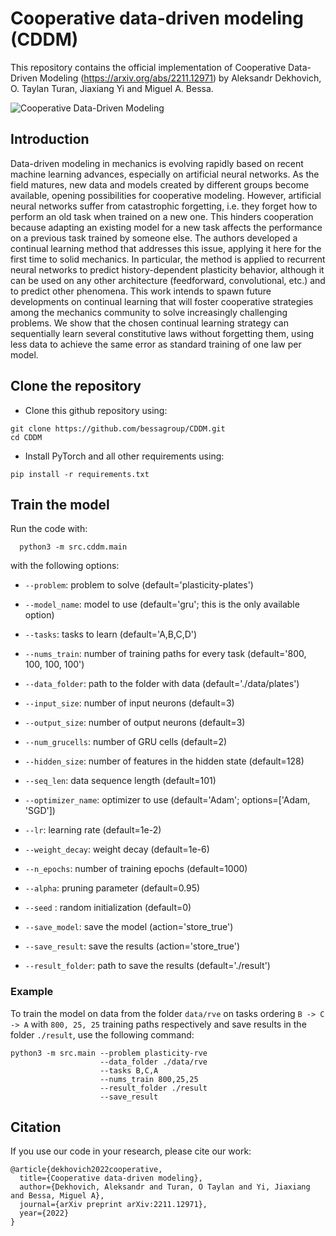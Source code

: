 # Cooperative data-driven modeling (CDDM)
This repository contains the official implementation of Cooperative Data-Driven Modeling (https://arxiv.org/abs/2211.12971) by Aleksandr Dekhovich, O. Taylan Turan, Jiaxiang Yi and Miguel A. Bessa.

![Cooperative Data-Driven Modeling](https://github.com/bessagroup/CDDM/blob/main/docs/cddm_pipeline.svg)

## Introduction
Data-driven modeling in mechanics is evolving rapidly based on recent machine learning advances, especially on artificial neural networks. As the field matures, new data and models created by different groups become available, opening possibilities for cooperative modeling. However, artificial neural networks suffer from catastrophic forgetting, i.e. they forget how to perform an old task when trained on a new one. This hinders cooperation because adapting an existing model for a new task affects the performance on a previous task trained by someone else. The authors developed a continual learning method that addresses this issue, applying it here for the first time to solid mechanics. In particular, the method is applied to recurrent neural networks to predict history-dependent plasticity behavior, although it can be used on any other architecture (feedforward, convolutional, etc.) and to predict other phenomena. This work intends to spawn future developments on continual learning that will foster cooperative strategies among the mechanics community to solve increasingly challenging problems. We show that the chosen continual learning strategy can sequentially learn several constitutive laws without forgetting them, using less data to achieve the same error as standard training of one law per model.

## Clone the repository

* Clone this github repository using:
```      
git clone https://github.com/bessagroup/CDDM.git
cd CDDM
```

* Install PyTorch and all other requirements using:
```
pip install -r requirements.txt
```
      
## Train the model

Run the code with:

      python3 -m src.cddm.main
      
with the following options:

* `--problem`: problem to solve (default='plasticity-plates')
* `--model_name`: model to use (default='gru'; this is the only available option)
* `--tasks`: tasks to learn (default='A,B,C,D')
* `--nums_train`: number of training paths for every task (default='800, 100, 100, 100')
* `--data_folder`: path to the folder with data (default='./data/plates')

* `--input_size`: number of input neurons (default=3)
* `--output_size`: number of output neurons (default=3)
* `--num_grucells`: number of GRU cells (default=2)
* `--hidden_size`: number of features in the hidden state (default=128)    
* `--seq_len`: data sequence length (default=101)
    
* `--optimizer_name`: optimizer to use (default='Adam'; options=['Adam, 'SGD'])
* `--lr`: learning rate (default=1e-2)
* `--weight_decay`: weight decay (default=1e-6)
* `--n_epochs`: number of training epochs (default=1000)
* `--alpha`: pruning parameter (default=0.95)
* `--seed` : random initialization (default=0)
    
* `--save_model`: save the model (action='store_true')
* `--save_result`: save the results (action='store_true')
* `--result_folder`: path to save the results (default='./result')

### Example

To train the model on data from the folder `data/rve` on tasks ordering `B -> C -> A` with `800, 25, 25` training paths respectively and save results in the folder `./result`, use the following command:

```
python3 -m src.main --problem plasticity-rve
                    --data_folder ./data/rve
                    --tasks B,C,A
                    --nums_train 800,25,25
                    --result_folder ./result
                    --save_result
```

## Citation

If you use our code in your research, please cite our work:
```
@article{dekhovich2022cooperative,
  title={Cooperative data-driven modeling},
  author={Dekhovich, Aleksandr and Turan, O Taylan and Yi, Jiaxiang and Bessa, Miguel A},
  journal={arXiv preprint arXiv:2211.12971},
  year={2022}
}
```
